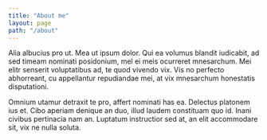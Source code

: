 ```yaml
---
title: "About me"
layout: page
path: "/about"
---
```


Alia albucius pro ut. Mea ut ipsum dolor. Qui ea volumus blandit iudicabit, ad sed timeam nominati posidonium, mel ei meis ocurreret mnesarchum. Mei elitr senserit voluptatibus ad, te quod vivendo vix. Vis no perfecto abhorreant, cu appellantur repudiandae mei, at vix mnesarchum honestatis disputationi.

Omnium utamur detraxit te pro, affert nominati has ea. Delectus platonem ius et. Cibo aperiam denique an duo, illud laudem constituam quo id. Inani civibus pertinacia nam an. Luptatum instructior sed at, an elit accommodare sit, vix ne nulla soluta.
